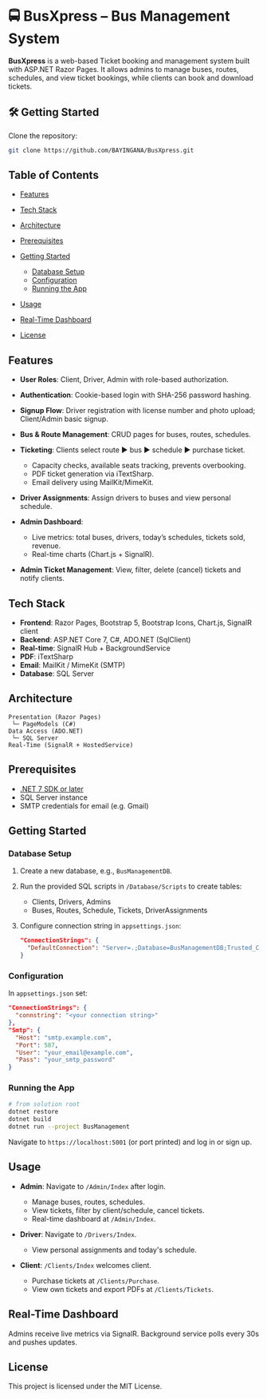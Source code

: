 # 🚍 BusXpress – Bus Management System
**BusXpress** is a web-based Ticket booking and management system built with ASP.NET Razor Pages. It allows admins to manage buses, routes, schedules, and view ticket bookings, while clients can book and download tickets.

## 🛠️ Getting Started
Clone the repository:
```bash
git clone https://github.com/BAYINGANA/BusXpress.git
```
## Table of Contents

* [Features](#features)
* [Tech Stack](#tech-stack)
* [Architecture](#architecture)
* [Prerequisites](#prerequisites)
* [Getting Started](#getting-started)

  * [Database Setup](#database-setup)
  * [Configuration](#configuration)
  * [Running the App](#running-the-app)
* [Usage](#usage)
* [Real-Time Dashboard](#real-time-dashboard)
* [License](#license)

## Features

* **User Roles**: Client, Driver, Admin with role-based authorization.
* **Authentication**: Cookie-based login with SHA-256 password hashing.
* **Signup Flow**: Driver registration with license number and photo upload; Client/Admin basic signup.
* **Bus & Route Management**: CRUD pages for buses, routes, schedules.
* **Ticketing**: Clients select route ▶ bus ▶ schedule ▶ purchase ticket.

  * Capacity checks, available seats tracking, prevents overbooking.
  * PDF ticket generation via iTextSharp.
  * Email delivery using MailKit/MimeKit.
* **Driver Assignments**: Assign drivers to buses and view personal schedule.
* **Admin Dashboard**:

  * Live metrics: total buses, drivers, today’s schedules, tickets sold, revenue.
  * Real-time charts (Chart.js + SignalR).
* **Admin Ticket Management**: View, filter, delete (cancel) tickets and notify clients.

## Tech Stack

* **Frontend**: Razor Pages, Bootstrap 5, Bootstrap Icons, Chart.js, SignalR client
* **Backend**: ASP.NET Core 7, C#, ADO.NET (SqlClient)
* **Real-time**: SignalR Hub + BackgroundService
* **PDF**: iTextSharp
* **Email**: MailKit / MimeKit (SMTP)
* **Database**: SQL Server

## Architecture

```
Presentation (Razor Pages)
 └─ PageModels (C#)  
Data Access (ADO.NET)
 └─ SQL Server
Real-Time (SignalR + HostedService)
```

## Prerequisites

* [.NET 7 SDK or later](https://dotnet.microsoft.com/download)
* SQL Server instance
* SMTP credentials for email (e.g. Gmail)

## Getting Started

### Database Setup

1. Create a new database, e.g., `BusManagementDB`.
2. Run the provided SQL scripts in `/Database/Scripts` to create tables:

   * Clients, Drivers, Admins
   * Buses, Routes, Schedule, Tickets, DriverAssignments
3. Configure connection string in `appsettings.json`:

   ```json
   "ConnectionStrings": {
     "DefaultConnection": "Server=.;Database=BusManagementDB;Trusted_Connection=True;"
   }
   ```

### Configuration

In `appsettings.json` set:

```json
"ConnectionStrings": {
  "connstring": "<your connection string>"
},
"Smtp": {
  "Host": "smtp.example.com",
  "Port": 587,
  "User": "your_email@example.com",
  "Pass": "your_smtp_password"
}
```

### Running the App

```bash
# from solution root
dotnet restore
dotnet build
dotnet run --project BusManagement
```

Navigate to `https://localhost:5001` (or port printed) and log in or sign up.

## Usage

* **Admin**: Navigate to `/Admin/Index` after login.

  * Manage buses, routes, schedules.
  * View tickets, filter by client/schedule, cancel tickets.
  * Real-time dashboard at `/Admin/Index`.

* **Driver**: Navigate to `/Drivers/Index`.

  * View personal assignments and today's schedule.

* **Client**: `/Clients/Index` welcomes client.

  * Purchase tickets at `/Clients/Purchase`.
  * View own tickets and export PDFs at `/Clients/Tickets`.

## Real-Time Dashboard

Admins receive live metrics via SignalR. Background service polls every 30s and pushes updates.

## License

This project is licensed under the MIT License.
